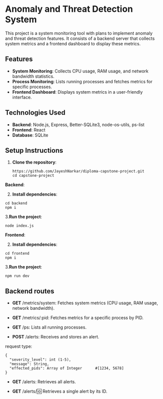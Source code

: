 # Anomaly and Threat Detection System

This project is a system monitoring tool with plans to implement anomaly and threat detection features. It consists of a backend server that collects system metrics and a frontend dashboard to display these metrics.

## Features

- **System Monitoring**: Collects CPU usage, RAM usage, and network bandwidth statistics.
- **Process Monitoring**: Lists running processes and fetches metrics for specific processes.
- **Frontend Dashboard**: Displays system metrics in a user-friendly interface.

## Technologies Used

- **Backend**: Node.js, Express, Better-SQLite3, node-os-utils, ps-list
- **Frontend**: React
- **Database**: SQLite

## Setup Instructions

1. **Clone the repository**:
   ```
   https://github.com/JayeshNarkar/diploma-capstone-project.git
   cd capstone-project
   ```

**Backend**:

2. **Install dependencies**:

```
cd backend
npm i
```

3.**Run the project**:

```
node index.js
```

**Frontend**:

2. **Install dependencies**:

```
cd frontend
npm i
```

3.**Run the project**:

```
npm run dev
```

## Backend routes

- **GET** /metrics/system: Fetches system metrics (CPU usage, RAM usage, network bandwidth).

- **GET** /metrics/:pid: Fetches metrics for a specific process by PID.

- **GET** /ps: Lists all running processes.

- **POST** /alerts: Receives and stores an alert.

request type:

```
{
  "severity_level": int (1-5),
  "message": String,
  "effected_pids": Array of Integer      #[1234, 5678]
}
```

- **GET** /alerts: Retrieves all alerts.

- **GET** /alerts/:id: Retrieves a single alert by its ID.
